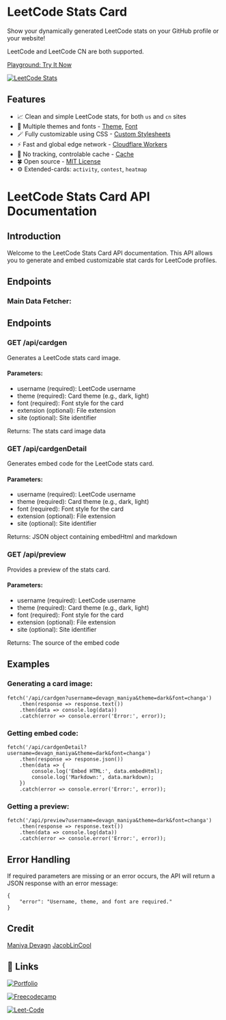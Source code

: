# LeetCode Stats Card

Show your dynamically generated LeetCode stats on your GitHub profile or your website!

LeetCode and LeetCode CN are both supported.

[Playground: Try It Now](https://leet-card-generator.onrender.com/)

[![LeetCode Stats](https://leet-card-generator.onrender.com/api/cardgen?username=devagn_maniya&theme=unicorn&extension=activity&font=changa)](https://leet-card-generator.onrender.com/api/cardgen?username=devagn_maniya&theme=unicorn&extension=activity&font=changa)

## Features

- 📈 Clean and simple LeetCode stats, for both `us` and `cn` sites
- 🎨 Multiple themes and fonts - [Theme](#theme-default-lightdark), [Font](#font-default-baloo_2)
- 🪄 Fully customizable using CSS - [Custom Stylesheets](#sheets-default-)
- ⚡️ Fast and global edge network - [Cloudflare Workers](https://workers.cloudflare.com/)
- 🚫 No tracking, controlable cache - [Cache](#cache-default-60)
- 🍀 Open source - [MIT License](./LICENSE)
- ⚙️ Extended-cards: `activity`, `contest`, `heatmap`


LeetCode Stats Card API Documentation
=====================================

Introduction
------------

Welcome to the LeetCode Stats Card API documentation. This API allows you to generate and embed customizable stat cards for LeetCode profiles.


Endpoints
---------

### Main Data Fetcher:





Endpoints
---------

### GET /api/cardgen 

Generates a LeetCode stats card image.

#### Parameters:

*   username (required): LeetCode username
*   theme (required): Card theme (e.g., dark, light)
*   font (required): Font style for the card
*   extension (optional): File extension
*   site (optional): Site identifier

Returns: The stats card image data

### GET /api/cardgenDetail 

Generates embed code for the LeetCode stats card.

#### Parameters:

*   username (required): LeetCode username
*   theme (required): Card theme (e.g., dark, light)
*   font (required): Font style for the card
*   extension (optional): File extension
*   site (optional): Site identifier

Returns: JSON object containing embedHtml and markdown

### GET /api/preview

Provides a preview of the stats card.

#### Parameters:

*   username (required): LeetCode username
*   theme (required): Card theme (e.g., dark, light)
*   font (required): Font style for the card
*   extension (optional): File extension
*   site (optional): Site identifier

Returns: The source of the embed code

Examples
--------

### Generating a card image:

    
    fetch('/api/cardgen?username=devagn_maniya&theme=dark&font=changa')
        .then(response => response.text())
        .then(data => console.log(data))
        .catch(error => console.error('Error:', error));
                    

### Getting embed code:

    
    fetch('/api/cardgenDetail?username=devagn_maniya&theme=dark&font=changa')
        .then(response => response.json())
        .then(data => {
            console.log('Embed HTML:', data.embedHtml);
            console.log('Markdown:', data.markdown);
        })
        .catch(error => console.error('Error:', error));
                    

### Getting a preview:

    
    fetch('/api/preview?username=devagn_maniya&theme=dark&font=changa')
        .then(response => response.text())
        .then(data => console.log(data))
        .catch(error => console.error('Error:', error));
                    

Error Handling
--------------

If required parameters are missing or an error occurs, the API will return a JSON response with an error message:

    
    {
        "error": "Username, theme, and font are required."
    }


## Credit
[Maniya Devagn](https://github.com/devagn611)
[JacobLinCool](https://github.com/JacobLinCool)


## 🔗 Links
[![Portfolio](https://img.shields.io/badge/my_portfolio-000?logo=ko-fi&logoColor=white)](https://devagn-portfolio.onrender.com/)

[![Freecodecamp](https://img.shields.io/badge/freecodecamp-1DA1F2?logo=freecodecamp&logoColor=white)](https://www.freecodecamp.org/devagn_maniya)

[![Leet-Code](https://img.shields.io/badge/Leetcode-1DA1F2?logo=leetcode&logoColor=black)](https://www.leetcode.com/devagn_maniya)

